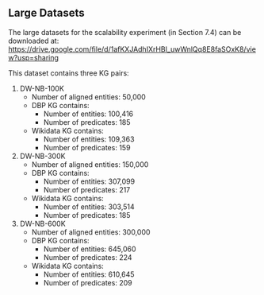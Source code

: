 ## Large Datasets
The large datasets for the scalability experiment (in Section 7.4) can be downloaded at: https://drive.google.com/file/d/1afKXJAdhIXrHBI_uwWnlQq8E8faSOxK8/view?usp=sharing

This dataset contains three KG pairs:

1. DW-NB-100K
   - Number of aligned entities: 50,000
   - DBP KG contains: 
     * Number of entities: 100,416 
     * Number of predicates: 185 
   - Wikidata KG contains:
     * Number of entities: 109,363 
     * Number of predicates: 159
2. DW-NB-300K
   - Number of aligned entities: 150,000
   - DBP KG contains: 
     * Number of entities: 307,099 
     * Number of predicates: 217 
   - Wikidata KG contains:
     * Number of entities: 303,514 
     * Number of predicates: 185
3. DW-NB-600K
   - Number of aligned entities: 300,000
   - DBP KG contains: 
     * Number of entities: 645,060 
     * Number of predicates: 224 
   - Wikidata KG contains:
     * Number of entities: 610,645 
     * Number of predicates: 209
